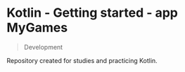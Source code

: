 # Kotlin - Getting started - app MyGames

> Development

Repository created for studies and practicing Kotlin.